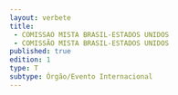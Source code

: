 ```yaml
---
layout: verbete
title:
 - COMISSAO MISTA BRASIL-ESTADOS UNIDOS
 - COMISSÃO MISTA BRASIL-ESTADOS UNIDOS
published: true
edition: 1  
type: T
subtype: Órgão/Evento Internacional
---
```


